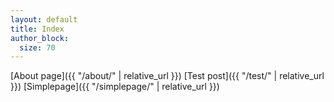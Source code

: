 ```yaml
---
layout: default
title: Index
author_block:
  size: 70
---
```


[About page]({{ "/about/" | relative_url }})
[Test post]({{ "/test/" | relative_url }})
[Simplepage]({{ "/simplepage/" | relative_url }})

